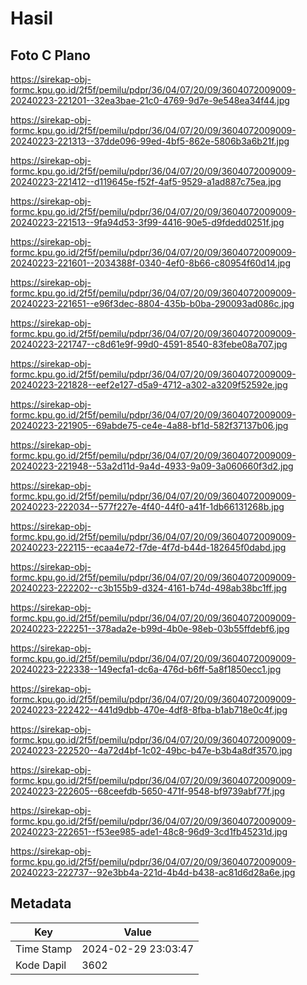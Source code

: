 # Hasil

## Foto C Plano

https://sirekap-obj-formc.kpu.go.id/2f5f/pemilu/pdpr/36/04/07/20/09/3604072009009-20240223-221201--32ea3bae-21c0-4769-9d7e-9e548ea34f44.jpg

https://sirekap-obj-formc.kpu.go.id/2f5f/pemilu/pdpr/36/04/07/20/09/3604072009009-20240223-221313--37dde096-99ed-4bf5-862e-5806b3a6b21f.jpg

https://sirekap-obj-formc.kpu.go.id/2f5f/pemilu/pdpr/36/04/07/20/09/3604072009009-20240223-221412--d119645e-f52f-4af5-9529-a1ad887c75ea.jpg

https://sirekap-obj-formc.kpu.go.id/2f5f/pemilu/pdpr/36/04/07/20/09/3604072009009-20240223-221513--9fa94d53-3f99-4416-90e5-d9fdedd0251f.jpg

https://sirekap-obj-formc.kpu.go.id/2f5f/pemilu/pdpr/36/04/07/20/09/3604072009009-20240223-221601--2034388f-0340-4ef0-8b66-c80954f60d14.jpg

https://sirekap-obj-formc.kpu.go.id/2f5f/pemilu/pdpr/36/04/07/20/09/3604072009009-20240223-221651--e96f3dec-8804-435b-b0ba-290093ad086c.jpg

https://sirekap-obj-formc.kpu.go.id/2f5f/pemilu/pdpr/36/04/07/20/09/3604072009009-20240223-221747--c8d61e9f-99d0-4591-8540-83febe08a707.jpg

https://sirekap-obj-formc.kpu.go.id/2f5f/pemilu/pdpr/36/04/07/20/09/3604072009009-20240223-221828--eef2e127-d5a9-4712-a302-a3209f52592e.jpg

https://sirekap-obj-formc.kpu.go.id/2f5f/pemilu/pdpr/36/04/07/20/09/3604072009009-20240223-221905--69abde75-ce4e-4a88-bf1d-582f37137b06.jpg

https://sirekap-obj-formc.kpu.go.id/2f5f/pemilu/pdpr/36/04/07/20/09/3604072009009-20240223-221948--53a2d11d-9a4d-4933-9a09-3a060660f3d2.jpg

https://sirekap-obj-formc.kpu.go.id/2f5f/pemilu/pdpr/36/04/07/20/09/3604072009009-20240223-222034--577f227e-4f40-44f0-a41f-1db66131268b.jpg

https://sirekap-obj-formc.kpu.go.id/2f5f/pemilu/pdpr/36/04/07/20/09/3604072009009-20240223-222115--ecaa4e72-f7de-4f7d-b44d-182645f0dabd.jpg

https://sirekap-obj-formc.kpu.go.id/2f5f/pemilu/pdpr/36/04/07/20/09/3604072009009-20240223-222202--c3b155b9-d324-4161-b74d-498ab38bc1ff.jpg

https://sirekap-obj-formc.kpu.go.id/2f5f/pemilu/pdpr/36/04/07/20/09/3604072009009-20240223-222251--378ada2e-b99d-4b0e-98eb-03b55ffdebf6.jpg

https://sirekap-obj-formc.kpu.go.id/2f5f/pemilu/pdpr/36/04/07/20/09/3604072009009-20240223-222338--149ecfa1-dc6a-476d-b6ff-5a8f1850ecc1.jpg

https://sirekap-obj-formc.kpu.go.id/2f5f/pemilu/pdpr/36/04/07/20/09/3604072009009-20240223-222422--441d9dbb-470e-4df8-8fba-b1ab718e0c4f.jpg

https://sirekap-obj-formc.kpu.go.id/2f5f/pemilu/pdpr/36/04/07/20/09/3604072009009-20240223-222520--4a72d4bf-1c02-49bc-b47e-b3b4a8df3570.jpg

https://sirekap-obj-formc.kpu.go.id/2f5f/pemilu/pdpr/36/04/07/20/09/3604072009009-20240223-222605--68ceefdb-5650-471f-9548-bf9739abf77f.jpg

https://sirekap-obj-formc.kpu.go.id/2f5f/pemilu/pdpr/36/04/07/20/09/3604072009009-20240223-222651--f53ee985-ade1-48c8-96d9-3cd1fb45231d.jpg

https://sirekap-obj-formc.kpu.go.id/2f5f/pemilu/pdpr/36/04/07/20/09/3604072009009-20240223-222737--92e3bb4a-221d-4b4d-b438-ac81d6d28a6e.jpg


## Metadata

| Key        | Value               |
| ---------- | ------------------- |
| Time Stamp | 2024-02-29 23:03:47 |
| Kode Dapil | 3602                |



